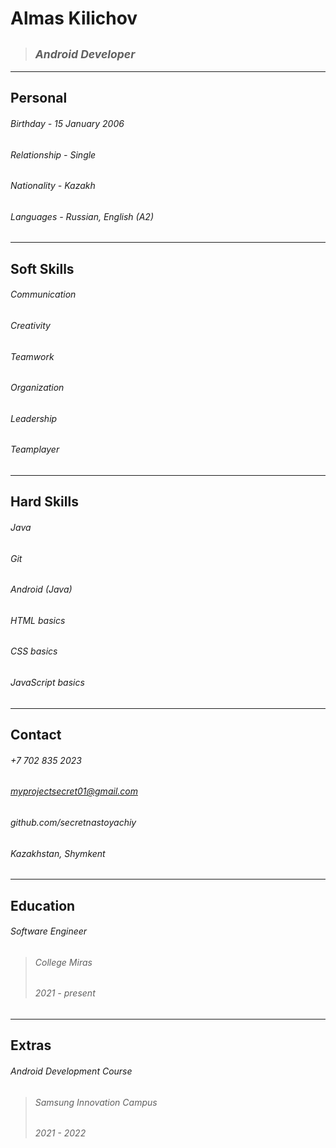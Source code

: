 # **Almas Kilichov**
> ## <sub>_Android Developer_</sub> 
---
## **Personal**
###### Birthday - 15 January 2006
###### Relationship - Single
###### Nationality - Kazakh
###### Languages - Russian, English (A2)
---
## **Soft Skills**
###### Communication
###### Creativity
###### Teamwork
###### Organization
###### Leadership
###### Teamplayer
---
## **Hard Skills**
###### Java
###### Git
###### Android (Java)
###### HTML basics
###### CSS basics
###### JavaScript basics
---
## **Contact**
###### +7 702 835 2023
###### myprojectsecret01@gmail.com
###### github.com/secretnastoyachiy
###### Kazakhstan, Shymkent
---
## **Education**
###### Software Engineer
> ###### College Miras
> ###### 2021 - present
---
## **Extras**
###### Android Development Course
> ###### Samsung Innovation Campus
> ###### 2021 - 2022